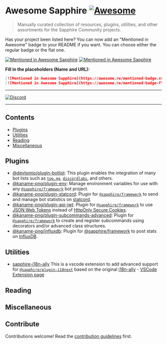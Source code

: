 # Awesome Sapphire [![Awesome](https://awesome.re/badge.svg)](https://awesome.re)

> Manually curated collection of resources, plugins, utilities, and other assortments for the Sapphire Community
> projects.

Has your project been listed here? You can now add an "Mentioned in Awesome" badge to your README if you want. You can
choose either the regular badge or the flat one.

[![Mentioned in Awesome Sapphire](https://awesome.re/mentioned-badge.svg)](https://github.com/sapphiredev/awesome-sapphire)
[![Mentioned in Awesome Sapphire](https://awesome.re/mentioned-badge-flat.svg)](https://github.com/sapphiredev/awesome-sapphire)

**Fill in the placeholders (Name and URL):**

```md
[![Mentioned in Awesome Sapphire](https://awesome.re/mentioned-badge.svg)](https://github.com/sapphiredev/awesome-sapphire)
[![Mentioned in Awesome Sapphire](https://awesome.re/mentioned-badge-flat.svg)](https://github.com/sapphiredev/awesome-sapphire)
```

---

[![Discord](https://discord.com/api/guilds/737141877803057244/embed.png)](https://discord.gg/sapphiredev)

---

## Contents

- [Plugins](#plugins)
- [Utilities](#utilities)
- [Reading](#reading)
- [Miscellaneous](#miscellaneous)

## Plugins

- [@devtomio/plugin-botlist](https://github.com/devtomio/sapphire-plugin-botlist#readme): This plugin enables the
  integration of many bot lists such as [`top.gg`](https://top.gg), [`discordlabs`](https://discordlabs.org), and
  others.
- [@kaname-png/plugin-env](https://github.com/kaname-png/neko-plugins/tree/main/packages/env): Manage environment
  variables for use with any [`@sapphire/framework`](https://github.com/sapphiredev/framework) bot project.
- [@kaname-png/plugin-statcord](https://github.com/kaname-png/neko-plugins/tree/main/packages/statcord): Plugin for
  [`@sapphire/framework`](https://github.com/sapphiredev/framework) to send and manage bot statistics on
  [statcord](https://statcord.com).
- [@kaname-png/plugin-api-jwt](https://github.com/kaname-png/neko-plugins/tree/main/packages/api-jwt): Plugin for
  [`@sapphire/framework`](https://github.com/sapphiredev/framework) to use [JSON Web Tokens](https://jwt.io) instead of
  [HttpOnly Secure Cookies](https://developer.mozilla.org/en-US/docs/Web/HTTP/Cookies).
- [@kaname-png/plugin-subcommands-advanced](https://github.com/kaname-png/neko-plugins/tree/main/packages/subcommands-advanced):
  Plugin for [`@sapphire/framework`](https://github.com/sapphiredev/framework) to create and register subcommands using
  decorators and/or advanced class structures.
- [@kaname-png/influxdb](https://github.com/kaname-png/neko-plugins/tree/main/packages/influxdb): Plugin for
  <a href="https://github.com/sapphiredev/framework">@sapphire/framework</a> to post stats on
  <a href="https://www.influxdata.com">InfluxDB</a>.

## Utilities

- [sapphire-i18n-ally](https://github.com/Mzato0001/i18n-ally/tree/publish) This is a vscode extension to add advanced
  support for [`@sapphire/plugin-i18next`](https://github.com/sapphiredev/plugins/tree/main/packages/i18next) based on
  the original [i18n-ally](https://github.com/lokalise/i18n-ally) -
  [VSCode Extension page](https://marketplace.visualstudio.com/items?itemName=mzato0001.sapphire-i18n-ally)

## Reading

## Miscellaneous

## Contribute

Contributions welcome! Read the [contribution guidelines](.github/CONTRIBUTING.md) first.
